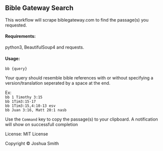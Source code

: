 ## Bible Gateway Search

This workflow will scrape biblegateway.com to find the passage(s) you requested.

#### Requirements:  
python3, BeautifulSoup4 and requests.

#### Usage:

`bb {query}`

Your query should resemble bible references with or without specifying a version/translation seperated by a space at the end.

Ex:  
`bb 1 Timothy 3:15`  
`bb 1Tim3:15-17`  
`bb 1Tim3:15,4:10-13 esv`  
`bb Juan 3:16, Matt 20:1 nasb` 

Use the `Command` key to copy the passage(s) to your clipboard. A notification will show on successfull completion 

License: MIT License

Copyright © Joshua Smith
